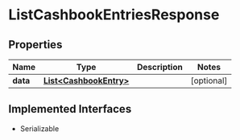 

# ListCashbookEntriesResponse



## Properties

Name | Type | Description | Notes
------------ | ------------- | ------------- | -------------
**data** | [**List&lt;CashbookEntry&gt;**](CashbookEntry.md) |  |  [optional]


## Implemented Interfaces

* Serializable


